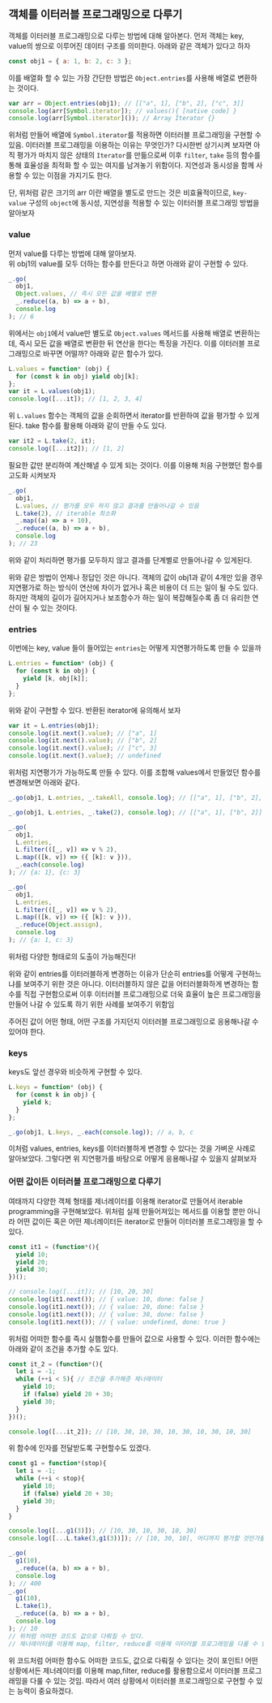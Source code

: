 ﻿## 객체를 이터러블 프로그래밍으로 다루기

객체를 이터러블 프로그래밍으로 다루는 방법에 대해 알아본다.
먼저 객체는 key, value의 쌍으로 이루어진 데이터 구조를 의미한다. 아래와 같은 객체가 있다고 하자

```jsx
const obj1 = { a: 1, b: 2, c: 3 };
```

이를 배열화 할 수 있는 가장 간단한 방법은 `Object.entries`를 사용해 배열로 변환하는 것이다.

```jsx
var arr = Object.entries(obj1); // [["a", 1], ["b", 2], ["c", 3]]
console.log(arr[Symbol.iterator]); // values(){ [native code] }
console.log(arr[Symbol.iterator]()); // Array Iterator {}
```

위처럼 만들어 배열에 `Symbol.iterator`를 적용하면 이터러블 프로그래밍을 구현할 수 있음. 이터러블 프로그래밍을 이용하는 이유는 무엇인가? 다시한번 상기시켜 보자면 아직 평가가 마치지 않은 상태의 `Iterator`를 만듦으로써 이후 `filter`, `take` 등의 함수를 통해 효율성을 최적화 할 수 있는 여지를 남겨놓기 위함이다. 지연성과 동시성을 함께 사용할 수 있는 이점을 가지기도 한다.

단, 위처럼 같은 크기의 arr 이란 배열을 별도로 만드는 것은 비효율적이므로, `key-value` 구성의 `object`에 동시성, 지연성을 적용할 수 있는 이터러블 프로그래밍 방법을 알아보자

### value

먼저 value를 다루는 방법에 대해 알아보자.  
위 obj1의 value를 모두 더하는 함수를 만든다고 하면 아래와 같이 구현할 수 있다.

```jsx
_.go(
  obj1,
  Object.values, // 즉시 모든 값을 배열로 변환
  _.reduce((a, b) => a + b),
  console.log
); // 6
```

위에서는 `obj1`에서 value만 별도로 `Object.values` 메서드를 사용해 배열로 변환하는데, 즉시 모든 값을 배열로 변환한 뒤 연산을 한다는 특징을 가진다. 이를 이터러블 프로그래밍으로 바꾸면 어떨까?
아래와 같은 함수가 있다.

```jsx
L.values = function* (obj) {
  for (const k in obj) yield obj[k];
};
var it = L.values(obj1);
console.log([...it]); // [1, 2, 3, 4]
```

위 `L.values` 함수는 객체의 값을 순회하면서 iterator를 반환하여 값을 평가할 수 있게 된다.
take 함수를 활용해 아래와 같이 만들 수도 있다.

```jsx
var it2 = L.take(2, it);
console.log([...it2]); // [1, 2]
```

필요한 값만 분리하여 계산해낼 수 있게 되는 것이다. 이를 이용해 처음 구현했던 함수를 고도화 시켜보자

```jsx
_.go(
  obj1,
  L.values, // 평가를 모두 하지 않고 결과를 만들어나갈 수 있음
  L.take(2), // iterable 최소화
  _.map((a) => a + 10),
  _.reduce((a, b) => a + b),
  console.log
); // 23
```

위와 같이 처리하면 평가를 모두하지 않고 결과를 단계별로 만들어나갈 수 있게된다.

위와 같은 방법이 언제나 정답인 것은 아니다. 객체의 값이 obj1과 같이 4개만 있을 경우 지연평가로 하는 방식이 연산에 차이가 없거나 혹은 비용이 더 드는 일이 될 수도 있다. 하지만 객체의 길이가 길어지거나 보조함수가 하는 일이 복잡해질수록 좀 더 유리한 연산이 될 수 있는 것이다.

### entries

이번에는 key, value 들이 들어있는 `entries`는 어떻게 지연평가하도록 만들 수 있을까

```jsx
L.entries = function* (obj) {
  for (const k in obj) {
    yield [k, obj[k]];
  }
};
```

위와 같이 구현할 수 있다. 반환된 iterator에 유의해서 보자

```jsx
var it = L.entries(obj1);
console.log(it.next().value); // ["a", 1]
console.log(it.next().value); // ["b", 2]
console.log(it.next().value); // ["c", 3]
console.log(it.next().value); // undefined
```

위처럼 지연평가가 가능하도록 만들 수 있다. 이를 조합해 values에서 만들었던 함수를 변경해보면 아래와 같다.

```jsx
_.go(obj1, L.entries, _.takeAll, console.log); // [["a", 1], ["b", 2], ["c", 3]]

_.go(obj1, L.entries, _.take(2), console.log); // [["a", 1], ["b", 2]]

_.go(
  obj1,
  L.entries,
  L.filter(([_, v]) => v % 2),
  L.map(([k, v]) => ({ [k]: v })),
  _.each(console.log)
); // {a: 1}, {c: 3}

_.go(
  obj1,
  L.entries,
  L.filter(([_, v]) => v % 2),
  L.map(([k, v]) => ({ [k]: v })),
  _.reduce(Object.assign),
  console.log
); // {a: 1, c: 3}
```

위처럼 다양한 형태로의 도출이 가능해진다!

위와 같이 entries를 이터러블하게 변경하는 이유가 단순히 entries를 어떻게 구현하느냐를 보여주기 위한 것은 아니다. 이터러블하지 않은 값을 어터러블화하게 변경하는 함수를 직접 구현함으로써 이후 이터러블 프로그래밍으로 더욱 효율이 높은 프로그래밍을 만들어 나갈 수 있도록 하기 위한 사례를 보여주기 위함임

주어진 값이 어떤 형태, 어떤 구조를 가지던지 이터러블 프로그래밍으로 응용해나갈 수 있어야 한다.

### keys

keys도 앞선 경우와 비슷하게 구현할 수 있다.

```jsx
L.keys = function* (obj) {
  for (const k in obj) {
    yield k;
  }
};

_.go(obj1, L.keys, _.each(console.log)); // a, b, c
```

이처럼 values, entries, keys를 이터러블하게 변경할 수 있다는 것을 가벼운 사례로 알아보았다.
그렇다면 위 지연평가를 바탕으로 어떻게 응용해나갈 수 있을지 살펴보자

### 어떤 값이든 이터러블 프로그래밍으로 다루기

여태까지 다양한 객체 형태를 제너레이터를 이용해 iterator로 만들어서 iterable programming을 구현해보았다. 위처럼 실제 만들어져있는 메서드를 이용할 뿐만 아니라 어떤 값이든 혹은 어떤 제너레이터든 iterator로 만들어 이터러블 프로그래밍을 할 수 있다.

```jsx
const it1 = (function*(){
  yield 10;
  yield 20;
  yield 30;
})();

// console.log([...it]); // [10, 20, 30]
console.log(it1.next()); // { value: 10, done: false }
console.log(it1.next()); // { value: 20, done: false }
console.log(it1.next()); // { value: 30, done: false }
console.log(it1.next()); // { value: undefined, done: true }
```

위처럼 어떠한 함수를 즉시 실햄함수를 만들어 값으로 사용할 수 있다. 
이러한 함수에는 아래와 같이 조건을 추가할 수도 있다.

```jsx
const it_2 = (function*(){
  let i = -1;
  while (++i < 5){ // 조건을 추가해준 제너레이터
    yield 10;
    if (false) yield 20 + 30;
    yield 30;
  }
})();

console.log([...it_2]); // [10, 30, 10, 30, 10, 30, 10, 30, 10, 30]
```

위 함수에 인자를 전달받도록 구현할수도 있겠다.

```jsx
const g1 = function*(stop){
  let i = -1;
  while (++i < stop){
    yield 10;
    if (false) yield 20 + 30;
    yield 30;
  }
}

console.log([...g1(3)]); // [10, 30, 10, 30, 10, 30]
console.log([...L.take(3,g1(3))]); // [10, 30, 10], 어디까지 평가할 것인가를 평가할 수 있음

_.go(
  g1(10),
  _.reduce((a, b) => a + b),
  console.log
); // 400
_.go(
  g1(10),
  L.take(1),
  _.reduce((a, b) => a + b),
  console.log
); // 10
// 위처럼 어떠한 코드도 값으로 다뤄질 수 있다.
// 제너레이터를 이용해 map, filter, reduce를 이용해 이터러블 프로그래밍을 다룰 수 있다.
```

위 코드처럼 어떠한 함수도 어떠한 코드도, 값으로 다뤄질 수 있다는 것이 포인트! 
어떤 상황에서든 제너레이터를 이용해 map,filter, reduce를 활용함으로서 이터러블 프로그래밍을 다룰 수 있는 것임. 따라서 여러 상황에서 이터러블 프로그래밍으로 구현할 수 있는 능력이 중요하겠다.